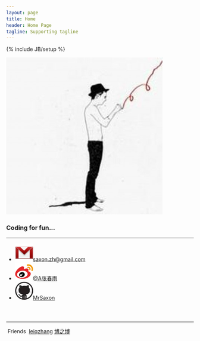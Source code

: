 ```yaml
---
layout: page
title: Home
header: Home Page
tagline: Supporting tagline
---
```

{% include JB/setup %}

<div class="row-fluid">
	<div class="span4">
		<img src="/assets/images/avatar.jpeg" class="img-polaroid">
	</div>
	<div class="span7 offset1">
		<h3>Coding for fun...</h3>
		<hr>
		<ul class="unstyled info">
			<li><a target="_blank" href="mailto:saxon.zh@gmail.com"><img src="/assets/images/gmail.png" />saxon.zh@gmail.com</a></li>
			<li><a target="_blank" href="http://weibo.com/zhjamie"><img src="/assets/images/weibo.png" />@A张春雨</a></li>
			<li><a target="_blank" href="https://github.com/MrSaxon"><img src="/assets/images/github.jpeg" />MrSaxon</a></li>
		</ul>
	</div>
</div>

<hr style="margin-top: 4em;">

<div class="friends">
	<span class="title">&nbsp;Friends&nbsp;</span>
	<a target="_blank" href="http://leiqzhang.com"><span class="label">leiqzhang</span></a>
	<a target="_blank" href="http://lanbolee.com/blog/"><span class="label label-success">博之博</span></a>
</div>
